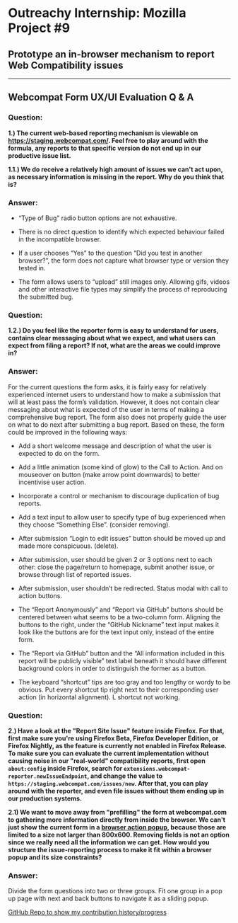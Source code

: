 # **Outreachy Internship: Mozilla Project** \#9

## **Prototype an in-browser mechanism to report Web Compatibility issues**
---

## **Webcompat Form UX/UI Evaluation Q & A**

### **Question:**

**1.) The current web-based reporting mechanism is viewable on https://staging.webcompat.com/. Feel free to play around with the formula, any reports to that specific version do not end up in our productive issue list.**

**1.1.) We do receive a relatively high amount of issues we can't act upon, as necessary information is missing in the report. Why do you think that is?**

### **Answer:**

* “Type of Bug” radio button options are not exhaustive.

* There is no direct question to identify which expected behaviour failed in the incompatible browser.

* If a user chooses “Yes” to the question “Did you test in another browser?”, the form does not capture what browser type or version they tested in.

* The form allows users to “upload” still images only. Allowing gifs, videos and other interactive file types may simplify the process of reproducing the submitted bug.

### **Question:**

**1.2.) Do you feel like the reporter form is easy to understand for users, contains clear messaging about what we expect, and what users can expect from filing a report? If not, what are the areas we could improve in?**

### **Answer:**

For the current questions the form asks, it is fairly easy for relatively experienced internet users to understand how to make a submission that will at least pass the form’s validation. However, it does not contain clear messaging about what is expected of the user in terms of making a comprehensive bug report. The form also does not properly guide the user on what to do next after submitting a bug report. Based on these, the form could be improved in the following ways:

* Add a short welcome message and description of what the user is expected to do on the form.

* Add a little animation (some kind of glow) to the Call to Action. And on mouseover on button (make arrow point downwards) to better incentivise user action.

* Incorporate a control or mechanism to discourage duplication of bug reports.

* Add a text input to allow user to specify type of bug experienced when they choose “Something Else”. (consider removing).

* After submission “Login to edit issues” button should be moved up and made more conspicuous. (delete).
  
* After submission, user should be given 2 or 3 options next to each other: close the page/return to homepage, submit another issue, or browse through list of reported issues.
  
* After submission, user shouldn’t be redirected. Status modal with call to action buttons.
  
* The “Report Anonymously” and “Report via GitHub” buttons should be centered between what seems to be a two-column form. Aligning the buttons to the right, under the “GitHub Nickname” text input makes it look like the buttons are for the text input only, instead of the entire form.
  
* The “Report via GitHub” button and the “All information included in this report will be publicly visible” text label beneath it should have different background colors in order to distinguish the former as a button.
  
* The keyboard “shortcut” tips are too gray and too lengthy or wordy to be obvious. Put every shortcut tip right next to their corresponding user action (in horizontal alignment). L shortcut not working.

### **Question:**

**2.) Have a look at the "Report Site Issue" feature inside Firefox. For that, first make sure you're using Firefox Beta, Firefox Developer Edition, or Firefox Nightly, as the feature is currently not enabled in Firefox Release. To make sure you can evaluate the current implementation without causing noise in our "real-world" compatibility reports, first open `about:config` inside Firefox, search for `extensions.webcompat-reporter.newIssueEndpoint`, and change the value to `https://staging.webcompat.com/issues/new`. After that, you can play around with the reporter, and even file issues without them ending up in our production systems.**

**2.1) We want to move away from "prefilling" the form at webcompat.com to gathering more information directly from inside the browser. We can't just show the current form in a [browser action popup](https://developer.mozilla.org/en-US/docs/Mozilla/Add-ons/WebExtensions/user_interface/Popups), because those are limited to a size not larger than 800x600. Removing fields is not an option since we really need all the information we can get. How would you structure the issue-reporting process to make it fit within a browser popup and its size constraints?**

### **Answer:**

Divide the form questions into two or three groups. Fit one group in a pop up page with next and back buttons to navigate it as a sliding popup.

[GitHub Repo to show my contribution history/progress](https://github.com/meetmuhd/owcc)